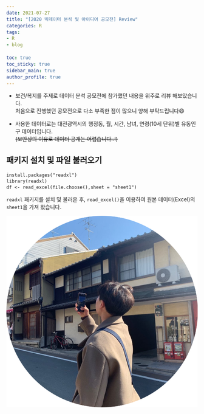 ```yaml
---
date: 2021-07-27
title: "[2020 빅데이터 분석 및 아이디어 공모전] Review"
categories: R
tags: 
- R 
- blog

toc: true  
toc_sticky: true 
sidebar_main: true
author_profile: true
---
```


* 보건/복지를 주제로 데이터 분석 공모전에 참가했던 내용을 위주로 리뷰 해보았습니다. <br>
처음으로 진행했던 공모전으로 다소 부족한 점이 많으니 양해 부탁드립니다😄

* 사용한 데이터로는 대전광역시의 행정동, 월, 시간, 남녀, 연령(10세 단위)별 유동인구 데이터입니다. <br>
~~(보안상의 이유로 데이터 공개는 어렵습니다..!)~~

## 패키지 설치 및 파일 불러오기
```buildoutcfg
install.packages("readxl")
library(readxl)
df <- read_excel(file.choose(),sheet = "sheet1")
```

`readxl` 패키지를 설치 및 불러온 후, `read_excel()`을 이용하여 원본 데이터(Excel)의 `sheet1`을 가져 왔습니다.<br>

![원본데이터_head](/assets/images/min1_circle.png)



